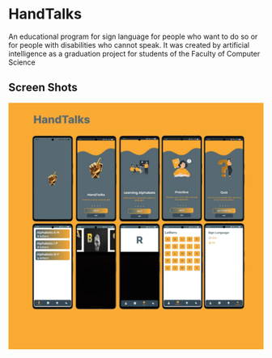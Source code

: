 # HandTalks
An educational program for sign language for people who want to do so or for people with disabilities who cannot speak. It was created by artificial intelligence as a graduation project for students of the Faculty of Computer Science

## Screen Shots
![screen one](https://github.com/AhmedReda103/HandTalks/blob/master/img/1.jpg)
